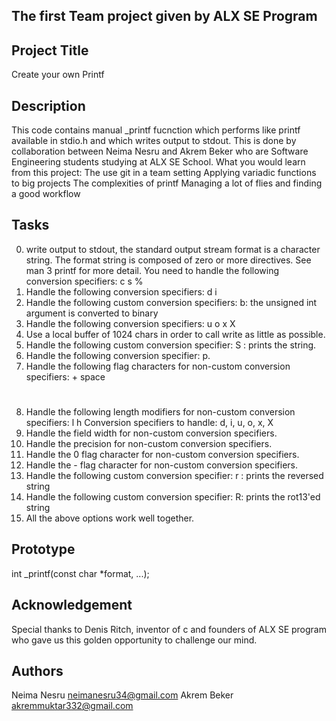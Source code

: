 ## The first Team project given by ALX SE Program
## Project Title
Create your own Printf
## Description
This code contains manual _printf fucnction which performs like printf available in stdio.h and which writes output to stdout. This is done by collaboration between Neima Nesru and Akrem Beker who are Software Engineering students studying at ALX SE School.
What you would learn from this project:
	The use git in a team setting
	Applying variadic functions to big projects
	The complexities of printf
	Managing a lot of flies and finding a good workflow
## Tasks
0. write output to stdout, the standard output stream
format is a character string. The format string is composed of zero or more directives. See man 3 printf for more detail. You need to handle the following conversion specifiers:
	c
	s
	%
1. Handle the following conversion specifiers:
	d
	i
2. Handle the following custom conversion specifiers:
	b: the unsigned int argument is converted to binary
3. Handle the following conversion specifiers:
	u
	o
	x
	X
4. Use a local buffer of 1024 chars in order to call write as little as possible.
5. Handle the following custom conversion specifier:
	S : prints the string.
6. Handle the following conversion specifier: p.
7. Handle the following flag characters for non-custom conversion specifiers:
	+
	space
	#
8. Handle the following length modifiers for non-custom conversion specifiers:
	l
	h
	Conversion specifiers to handle: d, i, u, o, x, X
9. Handle the field width for non-custom conversion specifiers.
10. Handle the precision for non-custom conversion specifiers.
11. Handle the 0 flag character for non-custom conversion specifiers.
12. Handle the - flag character for non-custom conversion specifiers.
13. Handle the following custom conversion specifier:
	r : prints the reversed string
14. Handle the following custom conversion specifier:
	R: prints the rot13'ed string
15. All the above options work well together.
## Prototype
int _printf(const char *format, ...);
## Acknowledgement
Special thanks to Denis Ritch, inventor of c and founders of ALX SE program who gave us this golden opportunity to challenge our mind.
## Authors
Neima Nesru neimanesru34@gmail.com
Akrem Beker akremmuktar332@gmail.com
